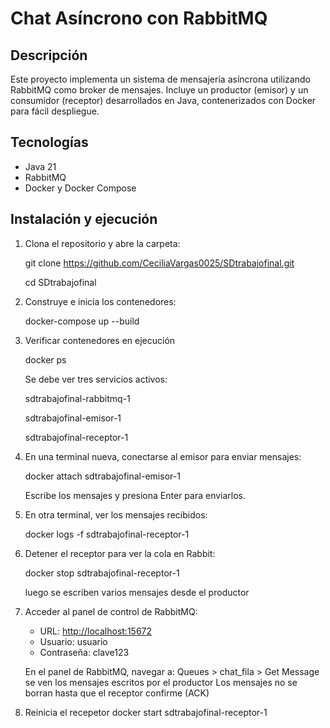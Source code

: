 # Chat Asíncrono con RabbitMQ 

##  Descripción
Este proyecto implementa un sistema de mensajería asíncrona utilizando RabbitMQ como broker de mensajes. Incluye un productor (emisor) y un consumidor (receptor) desarrollados en Java, contenerizados con Docker para fácil despliegue.

## Tecnologías
- Java 21
- RabbitMQ
- Docker y Docker Compose

## Instalación y ejecución

1. Clona el repositorio y abre la carpeta:
   
   git clone https://github.com/CeciliaVargas0025/SDtrabajofinal.git

   cd SDtrabajofinal
   

2. Construye e inicia los contenedores:
   
   docker-compose up --build

   
3. Verificar contenedores en ejecución

     docker ps

     Se debe ver tres servicios activos:

     sdtrabajofinal-rabbitmq-1

     sdtrabajofinal-emisor-1

     sdtrabajofinal-receptor-1

4. En una terminal nueva, conectarse al emisor para enviar mensajes:

   docker attach sdtrabajofinal-emisor-1

   Escribe los mensajes y presiona Enter para enviarlos.
   

4. En otra terminal, ver los mensajes recibidos:

   docker logs -f sdtrabajofinal-receptor-1


5. Detener el receptor para ver la cola en Rabbit:

   docker stop sdtrabajofinal-receptor-1
   
   luego se escriben varios mensajes desde el productor

6. Acceder al panel de control de RabbitMQ:
   - URL: [http://localhost:15672](http://localhost:15672)
   - Usuario: usuario
   - Contraseña: clave123

    En el panel de RabbitMQ, navegar a:
    Queues > chat_fila > Get Message se ven los mensajes escritos por el productor 
    Los mensajes no se borran hasta que el receptor confirme (ACK)
   
7.  Reinicia el recepetor
   docker start sdtrabajofinal-receptor-1

